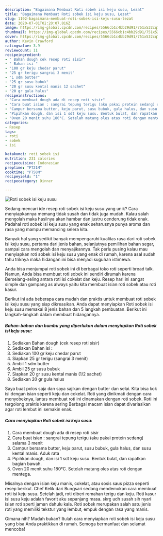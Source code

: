 ```yaml
---
description: "Bagaimana Membuat Roti sobek isi keju susu, Lezat"
title: "Bagaimana Membuat Roti sobek isi keju susu, Lezat"
slug: 1192-bagaimana-membuat-roti-sobek-isi-keju-susu-lezat
date: 2020-07-01T02:20:07.816Z
image: https://img-global.cpcdn.com/recipes/5566cb1c4bb29d91/751x532cq70/roti-sobek-isi-keju-susu-foto-resep-utama.jpg
thumbnail: https://img-global.cpcdn.com/recipes/5566cb1c4bb29d91/751x532cq70/roti-sobek-isi-keju-susu-foto-resep-utama.jpg
cover: https://img-global.cpcdn.com/recipes/5566cb1c4bb29d91/751x532cq70/roti-sobek-isi-keju-susu-foto-resep-utama.jpg
author: Kevin Crawford
ratingvalue: 3.9
reviewcount: 11
recipeingredient:
- " Bahan dough cek resep roti sisir"
- " Bahan isi "
- "100 gr keju chedar parut"
- "25 gr terigu sangrai 3 menit"
- "1 sdm butter"
- "25 gr susu bubuk"
- "20 gr susu kental manis 12 sachet"
- "20 gr gula halus"
recipeinstructions:
- "Cara membuat dough ada di resep roti sisir"
- "Cara buat isian : sangrai tepung terigu (aku pakai protein sedang) selama 3 menit"
- "Campur bersama butter, keju parut, susu bubuk, gula halus, dan susu kental manis. Aduk rata"
- "Pipihkan dough, dan isi 1 sdt keju susu. Bentuk bulat, dan rapatkan bagian bawah."
- "Oven 20 menit suhu 180°C. Setelah matang oles atas roti dengan mentega."
categories:
- Resep
tags:
- roti
- sobek
- isi

katakunci: roti sobek isi 
nutrition: 231 calories
recipecuisine: Indonesian
preptime: "PT21M"
cooktime: "PT50M"
recipeyield: "1"
recipecategory: Dinner

---
```



![Roti sobek isi keju susu](https://img-global.cpcdn.com/recipes/5566cb1c4bb29d91/751x532cq70/roti-sobek-isi-keju-susu-foto-resep-utama.jpg)

Sedang mencari ide resep roti sobek isi keju susu yang unik? Cara menyiapkannya memang tidak susah dan tidak juga mudah. Kalau salah mengolah maka hasilnya akan hambar dan justru cenderung tidak enak. Padahal roti sobek isi keju susu yang enak seharusnya punya aroma dan rasa yang mampu memancing selera kita.

Banyak hal yang sedikit banyak mempengaruhi kualitas rasa dari roti sobek isi keju susu, pertama dari jenis bahan, selanjutnya pemilihan bahan segar, sampai cara mengolah dan menyajikannya. Tak perlu pusing kalau mau menyiapkan roti sobek isi keju susu yang enak di rumah, karena asal sudah tahu triknya maka hidangan ini bisa menjadi suguhan istimewa.

Anda bisa menjumpai roti sobek ini di berbagai toko roti seperti bread talk. Namun, Anda bisa membuat roti sobek ini sendiri dirumah karena Berselang-seling antara roti isi cokelat dan keju. Resep hari ini sangat simple dan gampang as always yaitu kita membuat isian roti sobek atau roti kasur.


Berikut ini ada beberapa cara mudah dan praktis untuk membuat roti sobek isi keju susu yang siap dikreasikan. Anda dapat menyiapkan Roti sobek isi keju susu memakai 8 jenis bahan dan 5 langkah pembuatan. Berikut ini langkah-langkah dalam membuat hidangannya.

<!--inarticleads1-->

##### Bahan-bahan dan bumbu yang diperlukan dalam menyiapkan Roti sobek isi keju susu:

1. Sediakan  Bahan dough (cek resep roti sisir)
1. Sediakan  Bahan isi :
1. Sediakan 100 gr keju chedar parut
1. Siapkan 25 gr terigu (sangrai 3 menit)
1. Ambil 1 sdm butter
1. Ambil 25 gr susu bubuk
1. Siapkan 20 gr susu kental manis (1/2 sachet)
1. Sediakan 20 gr gula halus


Saya buat polos saja dan saya sajikan dengan butter dan selai. Kita bisa kok isi dengan isian seperti keju dan cokelat. Roti yang dinikmati dengan cara menyobeknya, lantas membuat roti ini dinamakan dengan roti sobek. Roti ini tergolong praktis karena sering Berbagai macam isian dapat divariasikan agar roti lembut ini semakin enak. 

<!--inarticleads2-->

##### Cara menyiapkan Roti sobek isi keju susu:

1. Cara membuat dough ada di resep roti sisir
1. Cara buat isian : sangrai tepung terigu (aku pakai protein sedang) selama 3 menit
1. Campur bersama butter, keju parut, susu bubuk, gula halus, dan susu kental manis. Aduk rata
1. Pipihkan dough, dan isi 1 sdt keju susu. Bentuk bulat, dan rapatkan bagian bawah.
1. Oven 20 menit suhu 180°C. Setelah matang oles atas roti dengan mentega.


Misalnya dengan isian keju manis, cokelat, atau sosis saus pizza seperti resep berikut. Chef Kelik dari Bungsari sedang mendemokan cara membuat roti isi keju susu. Setelah jadi, roti diberi remahan terigu dan keju. Roti kasur isi susu keju adalah favorit aku sepanjang masa. skrg udh susah sih nyari isian roti sperti jaman dahulu kala. Roti sobek merupakan salah satu jenis roti yang memiliki tekstur yang lembut, empuk dengan rasa yang manis. 

Gimana nih? Mudah bukan? Itulah cara menyiapkan roti sobek isi keju susu yang bisa Anda praktikkan di rumah. Semoga bermanfaat dan selamat mencoba!

